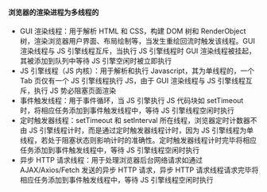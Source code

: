 #### 浏览器的渲染进程为多线程的
* GUI 渲染线程：用于解析 HTML 和 CSS，构建 DOM 树和 RenderObject 树，渲染浏览器用户界面、布局绘制等，当发生重绘回流时触发该线程。GUI 渲染线程与 JS 引擎线程互斥，当执行 JS 引擎线程时 GUI 渲染线程被挂起，其被添加到队列中等待 JS 引擎空闲时被立即执行
* JS 引擎线程（JS 内核）：用于解析和执行 Javascript，其为单线程的，一个 Tab 页仅有一个 JS 引擎线程执行 JS，由于 GUI 渲染线程与 JS 引擎线程互斥，执行 JS 势必阻塞页面渲染
* 事件触发线程：用于事件循环，当 JS 引擎执行 JS 代码块如 setTimeout 时，将相应任务添加到事件触发线程中，等待 JS 引擎线程空闲时执行
* 定时触发器线程：setTimeout 和 setInterval 所在线程，浏览器定时计数器不由 JS 引擎线程计时，而是通过定时触发器线程计时，因为 JS 引擎线程为单线程，若处于阻塞状态则影响计时的准确性。定时触发器线程计时完毕将相应任务添加到事件触发线程中，等待 JS 引擎线程空闲时执行
* 异步 HTTP 请求线程：用于处理浏览器后台网络请求如通过 AJAX/Axios/Fetch 发送的异步 HTTP 请求，异步 HTTP 请求线程请求完毕将相应任务添加到事件触发线程中，等待 JS 引擎线程空闲时执行  